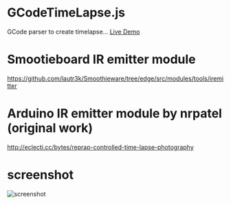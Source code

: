 GCodeTimeLapse.js
========
GCode parser to create timelapse...
[Live Demo](http://www.onlfait.ch/GCodeTimeLapse.js/)

Smootieboard IR emitter module
==============================
https://github.com/lautr3k/Smoothieware/tree/edge/src/modules/tools/iremitter

Arduino IR emitter module by nrpatel (original work)
====================================================
http://eclecti.cc/bytes/reprap-controlled-time-lapse-photography

screenshot
==========
![screenshot](http://pix.slic.it/p/27v)



